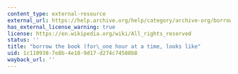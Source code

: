```yaml
---
content_type: external-resource
external_url: https://help.archive.org/help/category/archive-org/borrow-a-book-from-archive-org/
has_external_license_warning: true
license: https://en.wikipedia.org/wiki/All_rights_reserved
status: ''
title: "borrow the book (for\_one hour at a time, looks like"
uid: 1c110938-7e8b-4e18-9d17-d274c74588b8
wayback_url: ''
---
```

